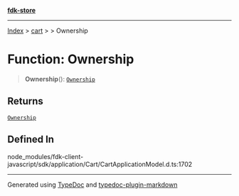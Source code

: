 [**fdk-store**](../../../README.md)
***

[Index](../../../API.md) > [cart](../../README.md) > [<internal>](../README.md) > Ownership

# Function: Ownership

> **Ownership**(): [`Ownership`](../type-aliases/type-alias.Ownership.md)

## Returns

[`Ownership`](../type-aliases/type-alias.Ownership.md)

## Defined In

node\_modules/fdk-client-javascript/sdk/application/Cart/CartApplicationModel.d.ts:1702

***
Generated using [TypeDoc](https://typedoc.org/) and [typedoc-plugin-markdown](https://www.npmjs.com/package/typedoc-plugin-markdown)
